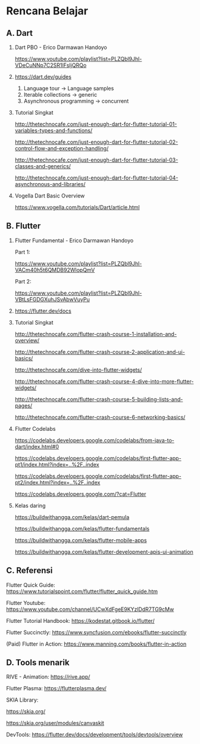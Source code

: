 # Rencana Belajar

## A. Dart

1. Dart PBO - Erico Darmawan Handoyo

   https://www.youtube.com/playlist?list=PLZQbl9Jhl-VDeCuNNp7C2SR1lFsIjQRQo

2. https://dart.dev/guides

	1. Language tour -> Language samples
	2. Iterable collections -> generic
	3. Asynchronous programming -> concurrent

3. Tutorial Singkat

    http://thetechnocafe.com/just-enough-dart-for-flutter-tutorial-01-variables-types-and-functions/
	
    http://thetechnocafe.com/just-enough-dart-for-flutter-tutorial-02-control-flow-and-exception-handling/
	
    http://thetechnocafe.com/just-enough-dart-for-flutter-tutorial-03-classes-and-generics/
	
    http://thetechnocafe.com/just-enough-dart-for-flutter-tutorial-04-asynchronous-and-libraries/

4. Vogella Dart Basic Overview

    https://www.vogella.com/tutorials/Dart/article.html
	
## B. Flutter

1. Flutter Fundamental - Erico Darmawan Handoyo

    Part 1:

    https://www.youtube.com/playlist?list=PLZQbl9Jhl-VACm40h5t6QMDB92WlopQmV
	
    Part 2:
    
    https://www.youtube.com/playlist?list=PLZQbl9Jhl-VBtLsFGDGXuhJSvAbwVuyPu

2. https://flutter.dev/docs

3. Tutorial Singkat

	http://thetechnocafe.com/flutter-crash-course-1-installation-and-overview/
	
	http://thetechnocafe.com/flutter-crash-course-2-application-and-ui-basics/
	
	http://thetechnocafe.com/dive-into-flutter-widgets/
	
	http://thetechnocafe.com/flutter-crash-course-4-dive-into-more-flutter-widgets/
	
	http://thetechnocafe.com/flutter-crash-course-5-building-lists-and-pages/
	
	http://thetechnocafe.com/flutter-crash-course-6-networking-basics/
	

3. Flutter Codelabs
	
	https://codelabs.developers.google.com/codelabs/from-java-to-dart/index.html#0
	
	https://codelabs.developers.google.com/codelabs/first-flutter-app-pt1/index.html?index=..%2F..index
	
	https://codelabs.developers.google.com/codelabs/first-flutter-app-pt2/index.html?index=..%2F..index
	
	https://codelabs.developers.google.com/?cat=Flutter

4. Kelas daring

	https://buildwithangga.com/kelas/dart-pemula
	
	https://buildwithangga.com/kelas/flutter-fundamentals
	
	https://buildwithangga.com/kelas/flutter-mobile-apps
	
	https://buildwithangga.com/kelas/flutter-development-apis-ui-animation

## C. Referensi

Flutter Quick Guide: https://www.tutorialspoint.com/flutter/flutter_quick_guide.htm

Flutter Youtube: https://www.youtube.com/channel/UCwXdFgeE9KYzlDdR7TG9cMw

Flutter Tutorial Handbook: https://kodestat.gitbook.io/flutter/

Flutter Succinctly: https://www.syncfusion.com/ebooks/flutter-succinctly

(Paid) Flutter in Action: https://www.manning.com/books/flutter-in-action

## D. Tools menarik

RIVE - Animation: https://rive.app/

Flutter Plasma: https://flutterplasma.dev/

SKIA Library: 

https://skia.org/

https://skia.org/user/modules/canvaskit

DevTools: https://flutter.dev/docs/development/tools/devtools/overview


